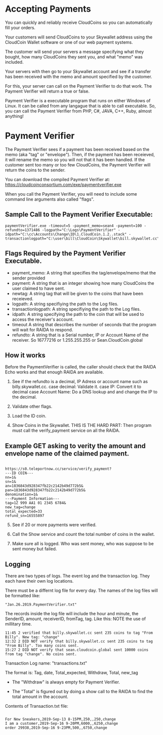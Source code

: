 # Accepting Payments

You can quickly and reliably receive CloudCoins so you can automatically fill your orders. 

Your customers will send CloudCoins to your Skywallet address using the CloudCoin Wallet software or one of our web payment systems. 

The customer will send your servers a message specifying what they bought, how many CloudCoins they sent you, and what "memo" was included. 

Your servers with then go to your Skywallet account and see if a transfer has been received with the memo and amount specified by the customer. 

For this, your server can call on the Payment Verifier to do that work. The Payment Verifier will return a true or false. 

Payment Verifier is a executable program that runs on either Windows of Linux. It can be called from any langague that is able to call executable. So, you can call the Payment Verifier from PHP, C#, JAVA, C++, Ruby, almost anything! 

# Payment Verifier

The Payment Verifier sees if a payment has been received based on the memo (aka "tag" or "envelope"). Then, if the payment has been receieved, it will rename the memo so you will not that it has been handled. If the customer sent too many or too few CloudCoins, the Payment Verifier will return the coins to the sender. 

You can download the compiled Payment Verifier at: https://cloudcoinconsortium.com/exe/paymentverifier.exe

When you call the Payment Verifier, you will need to include some command line arguments also called "flags". 

## Sample Call to the Payment Verifier Executable:
```
paymentVerifier.exe -timeout=5 -payment_memo=sean4 -payment=100 -refundto=1371486 -logpath="C:\Logs\PaymentVerifier" -idpath="C:\cc\Accounts\Change\ID\1.CloudCoin.1.2..stack" -transactionlogpath="C:\user\bill\CloudCoin\Skywallet\bill.skywallet.cc"

```
## Flags Required by the Payment Verifier Executable. 
* payment_memo: A string that specifies the tag/envelope/memo that the sender provided
* payment:  A string that is an integer showing how many CloudCoins the user claimed to have sent. 
* newtag: A string tag that will be given to the coins that have been receieved.  
* logpath: A string specifiying the path to the Log files. 
* transactionlogpath: A string specifiying the path to the Log files. 
* idpath: A string specifying the path to the coin that will be used to access the receiver's account. 
* timeout A string that describes the number of seconds that the program will wait for RAIDA to respond. 
* refundto: A string that is a Serial number, IP or Account Name of the receiver. So 16777216 or 1.255.255.255 or Sean.CloudCoin.global

## How it works
Before the PaymentVerifier is called, the caller should check that the RAIDA Echo works and that enough RAIDA are available.

1. See if the refundto is a decimal, IP Adress or account name such as billy.skywallet.cc. case decimal: Validate it. case IP: Convert it to decimal case Account Name: Do a DNS lookup and and change the IP to the decimal.

2. Validate other flags.

3. Load the ID coin.

4. Show Coins in the Skywallet. THIS IS THE HARD PART: Then program must call the verify_payment service on all the RAIDA. 

## Example GET asking to verity the amount and envelope name of the claimed payment.
```

https://s0.teleportnow.cc/service/verify_payment?
---ID COIN---
nn=1&
sn=1&
an=1836843d928347fb22c2142b49d772b5&
pan=1836843d928347fb22c2142b49d772b5&
denomination=1&
---Payment Information---
tag=1Z 999 AA1 01 2345 6784&
new_tag=change
total_expected=33
refund_sn=16555897

```

5. See if 20 or more payments were verified. 

6. Call the Show service and count the total number of coins in the wallet. 

7. Make sure all is logged. Who was sent money, who was suppose to be sent money but failed.

## Logging
There are two types of logs. The event log and the transaction log. They each have their own log locations. 

There must be a differnt log file for every day. The names of the log files will be formatted like:

```
"Jan.26.2019.PaymentVerifier.txt"
```

The records inside the log file will include the hour and minute, the SenderID, amount, receiverID, fromTag, tag. Like this: NOTE the use of millitary time.
```
11:45 2 verified that billy.skywallet.cc sent 235 coins to tag "From Billy". New tag: "change"
12:32 2 DID NOT verify that billy.skywallet.cc sent 235 coins to tag "From Billy". Too many coins sent.
15:27 2 DID NOT verify that sean.cloudcoin.global sent 10000 coins from tag "change". No coins sent.
```
Transaction Log name: "transactions.txt"

The format is: 
Tag, date, Total_expected, Withdraw, Total, new_tag

* The "Withdraw" is always empty for Payment Verifier. 

* The "Total" is figured out by doing a show call to the RAIDA to find the total amount in the account. 

Contents of Transaction.txt file:
```

For New Sneakers,2019-Sep-13 8-15PM,250,,250,change
I am a customer,2019-Sep-16 9-20PM,6000,,6250,change
order 29938,2019-Sep-16 9-23PM,500,,6750,change



```
